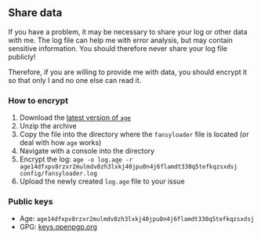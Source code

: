 ## Share data

If you have a problem, it may be necessary to share your log or other data with me.
The log file can help me with error analysis, but may contain sensitive information. 
You should therefore never share your log file publicly!

Therefore, if you are willing to provide me with data, you should encrypt it so that only I and no one else can read it.

### How to encrypt

1. Download the [latest version of `age`](https://github.com/FiloSottile/age/releases)
2. Unzip the archive
3. Copy the file into the directory where the `fansyloader` file is located (or deal with how `age` works)
4. Navigate with a console into the directory
5. Encrypt the log: `age -o log.age -r age14dfxpv8rzxr2mulmdv8zh3lxkj40jpu0n4j6flamdt330q5tefkqzsxdsj config/fansyloader.log`
6. Upload the newly created `log.age` file to your issue

### Public keys

* Age: `age14dfxpv8rzxr2mulmdv8zh3lxkj40jpu0n4j6flamdt330q5tefkqzsxdsj`
* GPG: [keys.openpgp.org](https://keys.openpgp.org/search?q=montroly%40protonmail.com)
